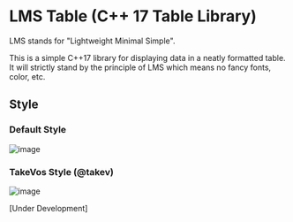 # LMS Table (C++ 17 Table Library)

LMS stands for "Lightweight Minimal Simple".

This is a simple C++17 library for displaying data in a neatly formatted table.  
It will strictly stand by the principle of LMS which means no fancy fonts, color, etc.

## Style

### Default Style
![image](https://user-images.githubusercontent.com/25753366/173619750-3d422673-2f53-4a54-a9b2-f97054520b4b.png)

### TakeVos Style (@takev)
![image](https://user-images.githubusercontent.com/25753366/173629807-ed6a6b77-1bd5-4f9e-b1cb-49d744ab3ed0.png)


[Under Development]
